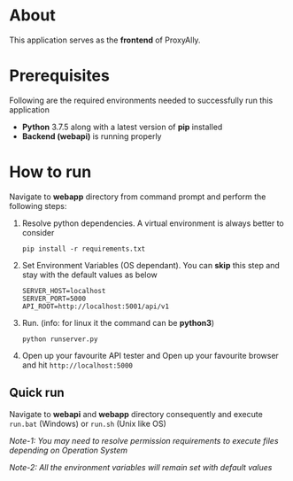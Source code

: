 # About
This application serves as the **frontend** of ProxyAlly.

# Prerequisites
Following are the required environments needed to successfully run this application 
+ **Python** 3.7.5 along with a latest version of **pip** installed
+ **Backend (webapi)** is running properly

# How to run
Navigate to **webapp** directory from command prompt and perform the following steps:

1. Resolve python dependencies. A virtual environment is always better to consider       
   ```
   pip install -r requirements.txt
   ```
    
2. Set Environment Variables (OS dependant). You can **skip** this step and stay with the default values as below
    ```
    SERVER_HOST=localhost
    SERVER_PORT=5000
    API_ROOT=http://localhost:5001/api/v1
    ```

3. Run. (info: for linux it the command can be **python3**)
    ```
    python runserver.py
    ```
    
4. Open up your favourite API tester and Open up your favourite browser and hit `http://localhost:5000`


## Quick run
Navigate to **webapi** and **webapp** directory consequently and execute `run.bat` (Windows) or `run.sh` (Unix like OS)

*Note-1: You may need to resolve permission requirements to execute files depending on Operation System*

*Note-2: All the environment variables will remain set with default values*


